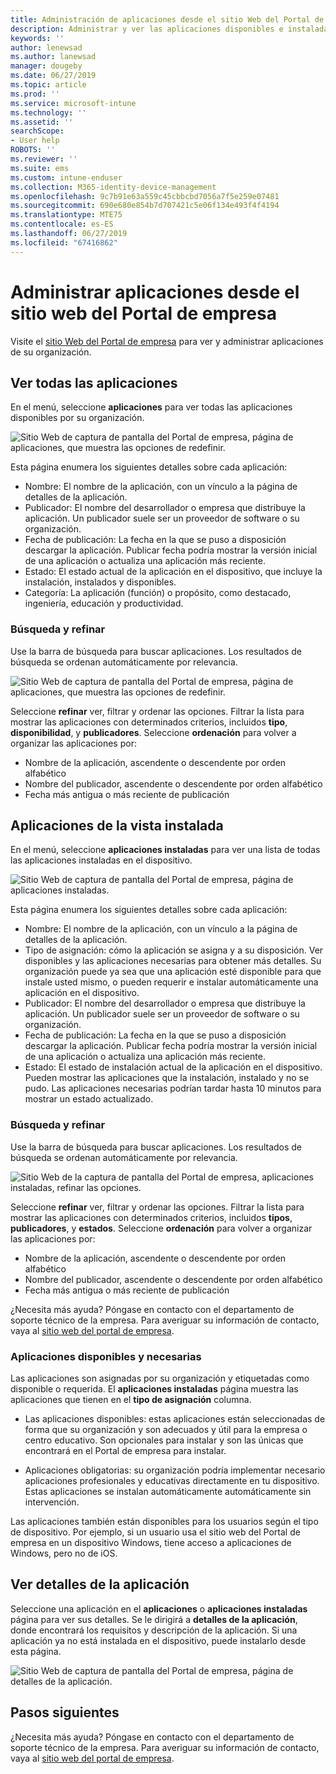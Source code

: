 ```yaml
---
title: Administración de aplicaciones desde el sitio Web del Portal de empresa de Intune
description: Administrar y ver las aplicaciones disponibles e instaladas
keywords: ''
author: lenewsad
ms.author: lanewsad
manager: dougeby
ms.date: 06/27/2019
ms.topic: article
ms.prod: ''
ms.service: microsoft-intune
ms.technology: ''
ms.assetid: ''
searchScope:
- User help
ROBOTS: ''
ms.reviewer: ''
ms.suite: ems
ms.custom: intune-enduser
ms.collection: M365-identity-device-management
ms.openlocfilehash: 9c7b91e63a559c45cbbcbd7056a7f5e259e07481
ms.sourcegitcommit: 690e680e854b7d707421c5e06f134e493f4f4194
ms.translationtype: MTE75
ms.contentlocale: es-ES
ms.lasthandoff: 06/27/2019
ms.locfileid: "67416862"
---
```

# <a name="manage-apps-from-the-company-portal-website"></a>Administrar aplicaciones desde el sitio web del Portal de empresa 
Visite el [sitio Web del Portal de empresa](https://portal.manage.microsoft.com) para ver y administrar aplicaciones de su organización. 

## <a name="view-all-apps"></a>Ver todas las aplicaciones  
En el menú, seleccione **aplicaciones** para ver todas las aplicaciones disponibles por su organización. 

   ![Sitio Web de captura de pantalla del Portal de empresa, página de aplicaciones, que muestra las opciones de redefinir.](./media/intune-view-apps-1907.png)  

Esta página enumera los siguientes detalles sobre cada aplicación:  

* Nombre: El nombre de la aplicación, con un vínculo a la página de detalles de la aplicación.
* Publicador: El nombre del desarrollador o empresa que distribuye la aplicación. Un publicador suele ser un proveedor de software o su organización.  
* Fecha de publicación: La fecha en la que se puso a disposición descargar la aplicación. Publicar fecha podría mostrar la versión inicial de una aplicación o actualiza una aplicación más reciente.
* Estado: El estado actual de la aplicación en el dispositivo, que incluye la instalación, instalados y disponibles. 
* Categoría: La aplicación (función) o propósito, como destacado, ingeniería, educación y productividad.  

### <a name="search-and-refine"></a>Búsqueda y refinar   

Use la barra de búsqueda para buscar aplicaciones. Los resultados de búsqueda se ordenan automáticamente por relevancia.  

   ![Sitio Web de captura de pantalla del Portal de empresa, página de aplicaciones, que muestra las opciones de redefinir.](./media/intune-refine-all-apps-1907.png)  

Seleccione **refinar** ver, filtrar y ordenar las opciones. Filtrar la lista para mostrar las aplicaciones con determinados criterios, incluidos **tipo**, **disponibilidad**, y **publicadores**. Seleccione **ordenación** para volver a organizar las aplicaciones por:

* Nombre de la aplicación, ascendente o descendente por orden alfabético 
* Nombre del publicador, ascendente o descendente por orden alfabético 
* Fecha más antigua o más reciente de publicación  

## <a name="view-installed-apps"></a>Aplicaciones de la vista instalada  
En el menú, seleccione **aplicaciones instaladas** para ver una lista de todas las aplicaciones instaladas en el dispositivo.  

   ![Sitio Web de captura de pantalla del Portal de empresa, página de aplicaciones instaladas.](./media/intune-installed-apps-1907.png)  


Esta página enumera los siguientes detalles sobre cada aplicación:  

* Nombre: El nombre de la aplicación, con un vínculo a la página de detalles de la aplicación.
* Tipo de asignación: cómo la aplicación se asigna y a su disposición. Ver disponibles y las aplicaciones necesarias para obtener más detalles. Su organización puede ya sea que una aplicación esté disponible para que instale usted mismo, o pueden requerir e instalar automáticamente una aplicación en el dispositivo.  
* Publicador: El nombre del desarrollador o empresa que distribuye la aplicación. Un publicador suele ser un proveedor de software o su organización.  
* Fecha de publicación: La fecha en la que se puso a disposición descargar la aplicación. Publicar fecha podría mostrar la versión inicial de una aplicación o actualiza una aplicación más reciente.
* Estado: El estado de instalación actual de la aplicación en el dispositivo. Pueden mostrar las aplicaciones que la instalación, instalado y no se pudo. Las aplicaciones necesarias podrían tardar hasta 10 minutos para mostrar un estado actualizado.  

### <a name="search-and-refine"></a>Búsqueda y refinar  

Use la barra de búsqueda para buscar aplicaciones. Los resultados de búsqueda se ordenan automáticamente por relevancia.  

   ![Sitio Web de la captura de pantalla del Portal de empresa, aplicaciones instaladas, refinar las opciones.](./media/intune-installed-refine-1907.png)  

Seleccione **refinar** ver, filtrar y ordenar las opciones. Filtrar la lista para mostrar las aplicaciones con determinados criterios, incluidos **tipos**, **publicadores**, y **estados**. Seleccione **ordenación** para volver a organizar las aplicaciones por:

* Nombre de la aplicación, ascendente o descendente por orden alfabético  
* Nombre del publicador, ascendente o descendente por orden alfabético  
* Fecha más antigua o más reciente de publicación  

¿Necesita más ayuda? Póngase en contacto con el departamento de soporte técnico de la empresa. Para averiguar su información de contacto, vaya al [sitio web del portal de empresa](https://go.microsoft.com/fwlink/?linkid=2010980).  

### <a name="available-and-required-apps"></a>Aplicaciones disponibles y necesarias
Las aplicaciones son asignadas por su organización y etiquetadas como disponible o requerida. El **aplicaciones instaladas** página muestra las aplicaciones que tienen en el **tipo de asignación** columna. 


* Las aplicaciones disponibles: estas aplicaciones están seleccionadas de forma que su organización y son adecuados y útil para la empresa o centro educativo. Son opcionales para instalar y son las únicas que encontrará en el Portal de empresa para instalar. 

* Aplicaciones obligatorias: su organización podría implementar necesario aplicaciones profesionales y educativas directamente en tu dispositivo. Estas aplicaciones se instalan automáticamente automáticamente sin intervención. 

Las aplicaciones también están disponibles para los usuarios según el tipo de dispositivo. Por ejemplo, si un usuario usa el sitio web del Portal de empresa en un dispositivo Windows, tiene acceso a aplicaciones de Windows, pero no de iOS.  

## <a name="view-app-details"></a>Ver detalles de la aplicación  
Seleccione una aplicación en el **aplicaciones** o **aplicaciones instaladas** página para ver sus detalles. Se le dirigirá a **detalles de la aplicación**, donde encontrará los requisitos y descripción de la aplicación. Si una aplicación ya no está instalada en el dispositivo, puede instalarlo desde esta página. 


   ![Sitio Web de captura de pantalla del Portal de empresa, página de detalles de la aplicación.](./media/intune-app-details-1907.png)  

## <a name="next-steps"></a>Pasos siguientes
¿Necesita más ayuda? Póngase en contacto con el departamento de soporte técnico de la empresa. Para averiguar su información de contacto, vaya al [sitio web del portal de empresa](https://go.microsoft.com/fwlink/?linkid=2010980).  
